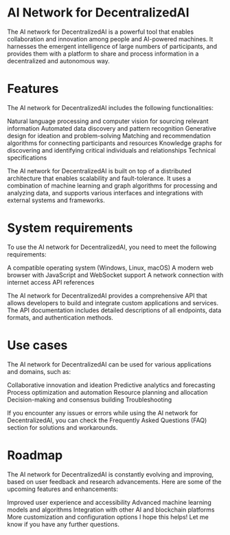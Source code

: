 # AI Network for DecentralizedAI

The AI network for DecentralizedAI is a powerful tool that enables collaboration and innovation among people and AI-powered machines. It harnesses the emergent intelligence of large numbers of participants, and provides them with a platform to share and process information in a decentralized and autonomous way.

# Features

The AI network for DecentralizedAI includes the following functionalities:

Natural language processing and computer vision for sourcing relevant information
Automated data discovery and pattern recognition
Generative design for ideation and problem-solving
Matching and recommendation algorithms for connecting participants and resources
Knowledge graphs for discovering and identifying critical individuals and relationships
Technical specifications

The AI network for DecentralizedAI is built on top of a distributed architecture that enables scalability and fault-tolerance. It uses a combination of machine learning and graph algorithms for processing and analyzing data, and supports various interfaces and integrations with external systems and frameworks.

# System requirements

To use the AI network for DecentralizedAI, you need to meet the following requirements:

A compatible operating system (Windows, Linux, macOS)
A modern web browser with JavaScript and WebSocket support
A network connection with internet access
API references

The AI network for DecentralizedAI provides a comprehensive API that allows developers to build and integrate custom applications and services. The API documentation includes detailed descriptions of all endpoints, data formats, and authentication methods.

# Use cases

The AI network for DecentralizedAI can be used for various applications and domains, such as:

Collaborative innovation and ideation
Predictive analytics and forecasting
Process optimization and automation
Resource planning and allocation
Decision-making and consensus building
Troubleshooting

If you encounter any issues or errors while using the AI network for DecentralizedAI, you can check the Frequently Asked Questions (FAQ) section for solutions and workarounds.

# Roadmap

The AI network for DecentralizedAI is constantly evolving and improving, based on user feedback and research advancements. Here are some of the upcoming features and enhancements:

Improved user experience and accessibility
Advanced machine learning models and algorithms
Integration with other AI and blockchain platforms
More customization and configuration options
I hope this helps! Let me know if you have any further questions.
